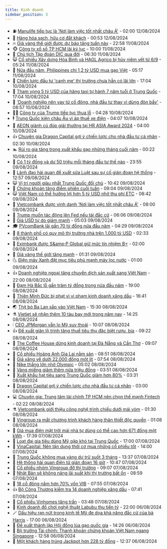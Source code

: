 ```yaml
---
title: Kinh doanh
sidebar_position: 3
---
```


<!-- vnexpress-kinh-doanh:START -->
- ⛽️ [Manulife tiếp tục là &#39;Nơi làm việc tốt nhất châu Á&#39;](https://vnexpress.net/manulife-tiep-tuc-la-noi-lam-viec-tot-nhat-chau-a-4780259.html) - 02:00 12/08/2024
- 🐲 [Hàng hóa sạch, hữu cơ đắt khách](https://vnexpress.net/hang-hoa-sach-huu-co-dat-khach-4780120.html) - 00:53 12/08/2024
- 🔥 [Giá vàng thế giới được dự báo tăng tuần này](https://vnexpress.net/gia-vang-the-gioi-duoc-du-bao-tang-tuan-nay-4780244.html) - 22:58 11/08/2024
- 🐵 [Công ty xổ số TP HCM lãi kỷ lục](https://vnexpress.net/cong-ty-xo-so-tp-hcm-lai-ky-luc-4780260.html) - 10:00 11/08/2024
- 🦅 [Chủ tịch Tập đoàn DIC qua đời](https://vnexpress.net/chu-tich-tap-doan-dic-qua-doi-4780214.html) - 06:30 11/08/2024
- 😺 [Cổ phiếu Xây dựng Hòa Bình và HAGL Agrico bị hủy niêm yết từ 6/9](https://vnexpress.net/co-phieu-xay-dung-hoa-binh-va-hagl-agrico-bi-huy-niem-yet-tu-6-9-4780195.html) - 05:24 11/08/2024
- 🤩 [Nửa đầu năm, Philippines chi 1,2 tỷ USD mua gạo Việt](https://vnexpress.net/nua-dau-nam-philippines-chi-1-2-ty-usd-mua-gao-viet-4780193.html) - 05:17 11/08/2024
- 🌮 [Chiến lược đầu tư &#39;canh me&#39; thị trường chưa hẳn có lãi lớn](https://vnexpress.net/chien-luoc-dau-tu-canh-me-thi-truong-chua-han-co-lai-lon-4780075.html) - 17:04 10/08/2024
- 🧰 [Tham vọng 5 tỷ USD của hãng taxi tự hành 7 năm tuổi ở Trung Quốc](https://vnexpress.net/tham-vong-5-ty-usd-cua-hang-taxi-tu-hanh-7-nam-tuoi-o-trung-quoc-4780072.html) - 17:04 10/08/2024
- 🤔 [&#39;Doanh nghiệp nên vay từ cổ đông, nhà đầu tư thay vì dùng đòn bẩy&#39;](https://vnexpress.net/doanh-nghiep-nen-vay-tu-co-dong-nha-dau-tu-thay-vi-dung-don-bay-4779784.html) - 08:57 10/08/2024
- 🧑‍💻 [Công ty của Trump tiếp tục thua lỗ](https://vnexpress.net/cong-ty-cua-trump-tiep-tuc-thua-lo-4779846.html) - 04:28 10/08/2024
- 🕴 [Trung Quốc kiện châu Âu vì áp thuế xe điện](https://vnexpress.net/trung-quoc-kien-chau-au-vi-ap-thue-xe-dien-4779879.html) - 04:07 10/08/2024
- 🦩 [AEON giành cú đúp giải thưởng tại HR ASIA Award 2024](https://vnexpress.net/aeon-gianh-cu-dup-giai-thuong-tai-hr-asia-award-2024-4779738.html) - 04:00 10/08/2024
- 👍 [Chuyên gia Dragon Capital gợi ý chiến lược cho nhà đầu tư cá nhân](https://vnexpress.net/chuyen-gia-dragon-capital-goi-y-chien-luoc-cho-nha-dau-tu-ca-nhan-4779764.html) - 02:30 10/08/2024
- 🏊 [Rủi ro gia tăng trong xuất khẩu gạo những tháng cuối năm](https://vnexpress.net/rui-ro-gia-tang-trong-xuat-khau-gao-nhung-thang-cuoi-nam-4779734.html) - 00:22 10/08/2024
- 🤡 [Có 1 tỷ đồng và dư 50 triệu mỗi tháng đầu tư thế nào](https://vnexpress.net/co-1-ty-dong-va-du-50-trieu-moi-thang-dau-tu-the-nao-4779032.html) - 23:55 09/08/2024
- 👀 [Lãnh đạo hải quan đề xuất sửa Luật sau sự cố gián đoạn hệ thống](https://vnexpress.net/lanh-dao-hai-quan-de-xuat-sua-luat-sau-su-co-gian-doan-he-thong-4779786.html) - 12:57 09/08/2024
- 😺 [Vị trí người giàu nhất Trung Quốc đổi chủ](https://vnexpress.net/vi-tri-nguoi-giau-nhat-trung-quoc-doi-chu-4779679.html) - 10:42 09/08/2024
- 🦣 [Chứng khoán tăng điểm phiên cuối tuần](https://vnexpress.net/chung-khoan-hom-nay-9-8-vn-index-tang-diem-phien-cuoi-tuan-4779698.html) - 09:04 09/08/2024
- 😺 [Việt Nam có thể hưởng lợi hơn 5 tỷ USD nhờ thu phí ETC](https://vnexpress.net/viet-nam-co-the-huong-loi-hon-5-ty-usd-nho-thu-phi-etc-4779563.html) - 08:42 09/08/2024
- 💼 [Vietcombank được vinh danh &#39;Nơi làm việc tốt nhất châu Á&#39;](https://vnexpress.net/vietcombank-duoc-vinh-danh-noi-lam-viec-tot-nhat-chau-a-4779511.html) - 08:00 09/08/2024
- 🤗 [Trump muốn tác động lên Fed nếu tái đắc cử](https://vnexpress.net/trump-muon-tac-dong-len-fed-neu-tai-dac-cu-4779497.html) - 06:06 09/08/2024
- 👀 [Giá USD tự do giảm mạnh](https://vnexpress.net/gia-usd-tu-do-giam-manh-4779593.html) - 05:03 09/08/2024
- 🎓 [PVcomBank lãi gần 70 tỷ đồng nửa đầu năm](https://vnexpress.net/pvcombank-lai-gan-70-ty-dong-nua-dau-nam-4779504.html) - 04:29 09/08/2024
- 🗽 [8 thành phố có quy mô thị trường nhà trên 1.000 tỷ USD](https://vnexpress.net/8-thanh-pho-co-quy-mo-thi-truong-nha-tren-1-000-ty-usd-4779378.html) - 02:33 09/08/2024
- 🚀 [Eximbank được S&amp;amp;P Global giữ mức tín nhiệm B+](https://vnexpress.net/eximbank-duoc-s-p-global-giu-muc-tin-nhiem-b-4779130.html) - 02:00 09/08/2024
- 🤗 [Giá vàng thế giới tăng mạnh](https://vnexpress.net/gia-vang-the-gioi-tang-manh-4779427.html) - 01:31 09/08/2024
- 🌜 [Điện máy Xanh đặt mục tiêu phủ mạnh máy lọc nước](https://vnexpress.net/dien-may-xanh-dat-muc-tieu-phu-manh-may-loc-nuoc-4779028.html) - 01:00 09/08/2024
- 👍 [Doanh nghiệp ngoại tăng chuyển dịch sản xuất sang Việt Nam](https://vnexpress.net/doanh-nghiep-ngoai-tang-chuyen-dich-san-xuat-sang-viet-nam-4779196.html) - 22:00 08/08/2024
- 🤖 [Đạm Hà Bắc lỗ gần trăm tỷ đồng trong nửa đầu năm](https://vnexpress.net/dam-ha-bac-lo-gan-tram-ty-dong-trong-nua-dau-nam-4779363.html) - 19:00 08/08/2024
- 🫣 [Thiên Minh Đức bị phạt vì vi phạm kinh doanh xăng dầu](https://vnexpress.net/thien-minh-duc-bi-phat-vi-vi-pham-kinh-doanh-xang-dau-4779391.html) - 16:41 08/08/2024
- 🌏 [Thịt bò Ba Lan sắp vào Việt Nam](https://vnexpress.net/thit-bo-ba-lan-sap-vao-viet-nam-4779365.html) - 15:30 08/08/2024
- ⚗️ [Vietjet sẽ nhận thêm 10 tàu bay mới trong năm nay](https://vnexpress.net/vietjet-se-nhan-them-10-tau-bay-moi-trong-nam-nay-4779369.html) - 14:25 08/08/2024
- 🕯 [CEO JPMorgan vẫn lo Mỹ suy thoái](https://vnexpress.net/ceo-jpmorgan-van-lo-my-suy-thoai-4779223.html) - 10:07 08/08/2024
- 👍 [Đề xuất giãn lộ trình tăng thuế tiêu thụ đặc biệt rượu, bia](https://vnexpress.net/de-xuat-gian-lo-trinh-tang-thue-tieu-thu-dac-biet-ruou-bia-4779198.html) - 09:22 08/08/2024
- 🤠 [The Coffee House dừng kinh doanh tại Đà Nẵng và Cần Thơ](https://vnexpress.net/the-coffee-house-dung-kinh-doanh-tai-da-nang-va-can-tho-4779226.html) - 09:07 08/08/2024
- 🌊 [Cổ phiếu Hoàng Anh Gia Lai nằm sàn](https://vnexpress.net/chung-khoan-hom-nay-8-8-co-phieu-hoang-anh-gia-lai-nam-san-4779258.html) - 08:51 08/08/2024
- 🌈 [Giá xăng về dưới 22.000 đồng một lít](https://vnexpress.net/gia-xang-ve-duoi-22-000-dong-mot-lit-4779210.html) - 07:54 08/08/2024
- 🥳 [Nike thắng lớn nhờ Olympic](https://vnexpress.net/nike-thang-lon-nho-olympic-4779061.html) - 05:02 08/08/2024
- 🐻 [Vàng miếng giảm thêm nửa triệu đồng](https://vnexpress.net/gia-vang-moi-nhat-hom-nay-8-8-4779101.html) - 03:51 08/08/2024
- 💫 [Xuất khẩu hạt tiêu sang Trung Quốc giảm hơn 80%](https://vnexpress.net/xuat-khau-hat-tieu-sang-trung-quoc-giam-hon-80-4778998.html) - 03:31 08/08/2024
- 🤩 [Dragon Capital gợi ý chiến lược cho nhà đầu tư cá nhân](https://vnexpress.net/dragon-capital-goi-y-chien-luoc-cho-nha-dau-tu-ca-nhan-4779065.html) - 03:00 08/08/2024
- 💻 [Chuyên gia: Trung tâm tài chính TP HCM nên chọn thế mạnh Fintech](https://vnexpress.net/chuyen-gia-trung-tam-tai-chinh-tp-hcm-nen-chon-the-manh-fintech-4778899.html) - 02:22 08/08/2024
- ⚗️ [Vietcombank giới thiệu công nghệ trình chiếu dưới mái vòm](https://vnexpress.net/vietcombank-gioi-thieu-cong-nghe-trinh-chieu-duoi-mai-vom-4778982.html) - 01:30 08/08/2024
- 🌈 [Vingroup ra mắt chương trình khách hàng thân thiết độc quyền](https://vnexpress.net/vingroup-ra-mat-chuong-trinh-khach-hang-than-thiet-doc-quyen-4778916.html) - 01:08 08/08/2024
- 🌝 [Giá mua điện mặt trời mái nhà tự dùng có thể cao hơn 671 đồng một kWh](https://vnexpress.net/gia-mua-dien-mat-troi-mai-nha-tu-dung-co-the-cao-hon-671-dong-mot-kwh-4778934.html) - 17:39 07/08/2024
- 🥸 [Loạt đại gia tiêu dùng Mỹ gặp khó tại Trung Quốc](https://vnexpress.net/loat-dai-gia-tieu-dung-my-gap-kho-tai-trung-quoc-4778631.html) - 17:00 07/08/2024
- 🦆 [VinaCapital: Nên tận dụng thời cơ mua những cổ phiếu tốt](https://vnexpress.net/vinacapital-nen-tan-dung-thoi-co-mua-nhung-co-phieu-tot-4778706.html) - 14:00 07/08/2024
- 🌋 [Trung Quốc không mua vàng dự trữ suốt 3 tháng](https://vnexpress.net/trung-quoc-khong-mua-vang-du-tru-suot-3-thang-4778873.html) - 13:37 07/08/2024
- 🦍 [Hệ thống hải quan điện tử gián đoạn 16 giờ](https://vnexpress.net/he-thong-hai-quan-dien-tu-gian-doan-16-gio-4778881.html) - 10:47 07/08/2024
- 🤔 [Cổ phiếu nhóm Vingroup đỡ thị trường](https://vnexpress.net/co-phieu-nhom-vingroup-do-thi-truong-4778846.html) - 09:07 07/08/2024
- 🧰 [Nhật Bản sẽ không nâng lãi suất khi thị trường bất ổn](https://vnexpress.net/nhat-ban-se-khong-nang-lai-suat-khi-thi-truong-bat-on-4778781.html) - 08:59 07/08/2024
- 🌝 [18 cổ đông nắm hơn 70% vốn VIB](https://vnexpress.net/18-co-dong-nam-hon-70-von-vib-4778672.html) - 07:55 07/08/2024
- 👍 [Bộ Công Thương kiểm tra 14 doanh nghiệp xăng dầu](https://vnexpress.net/bo-cong-thuong-kiem-tra-14-doanh-nghiep-xang-dau-4778761.html) - 07:41 07/08/2024
- 🗽 [Cổ phiếu Vinhomes tăng trần](https://vnexpress.net/co-phieu-vinhomes-tang-tran-4778671.html) - 03:48 07/08/2024
- 🐎 [Kinh doanh đồ chơi nghệ thuật Labubu thu tiền tỷ](https://vnexpress.net/trao-luu-kinh-doanh-do-choi-nghe-thuat-labubu-thu-tien-ty-4778365.html) - 22:00 06/08/2024
- 🪄 [Dấu hiệu rạn nứt trong kinh tế Mỹ đe dọa khả năng đắc cử của bà Harris](https://vnexpress.net/dau-hieu-ran-nut-trong-kinh-te-my-de-doa-kha-nang-dac-cu-cua-ba-harris-4778422.html) - 17:00 06/08/2024
- 🎊 [Đề xuất thành lập Hội đồng lúa gạo quốc gia](https://vnexpress.net/de-xuat-thanh-lap-hoi-dong-lua-gao-quoc-gia-4778535.html) - 14:26 06/08/2024
- 🗽 [Bộ trưởng Tài chính: Thanh khoản chứng khoán Việt Nam ngang Singapore](https://vnexpress.net/bo-truong-tai-chinh-thanh-khoan-chung-khoan-viet-nam-ngang-singapore-4778519.html) - 12:58 06/08/2024
- 🦩 [Một khách hàng trúng Jackpot hơn 228 tỷ đồng](https://vnexpress.net/mot-khach-hang-trung-jackpot-hon-228-ty-dong-4778520.html) - 12:37 06/08/2024<!-- vnexpress-kinh-doanh:END -->
